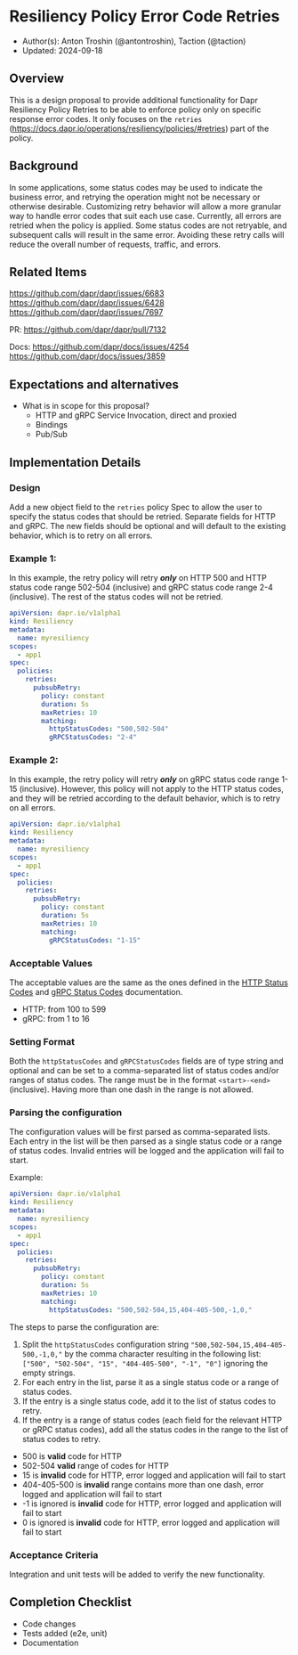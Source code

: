 # Resiliency Policy Error Code Retries

* Author(s): Anton Troshin (@antontroshin), Taction (@taction)
* Updated: 2024-09-18

## Overview

This is a design proposal to provide additional functionality for Dapr Resiliency Policy Retries to be able to enforce policy only on specific response error codes.
It only focuses on the `retries` (https://docs.dapr.io/operations/resiliency/policies/#retries) part of the policy.

## Background

In some applications, some status codes may be used to indicate the business error, and retrying the operation might not be necessary or otherwise desirable.
Customizing retry behavior will allow a more granular way to handle error codes that suit each use case.
Currently, all errors are retried when the policy is applied.
Some status codes are not retryable, and subsequent calls will result in the same error. Avoiding these retry calls will reduce the overall number of requests, traffic, and errors.

## Related Items

https://github.com/dapr/dapr/issues/6683
https://github.com/dapr/dapr/issues/6428
https://github.com/dapr/dapr/issues/7697

PR:
https://github.com/dapr/dapr/pull/7132

Docs:
https://github.com/dapr/docs/issues/4254
https://github.com/dapr/docs/issues/3859

## Expectations and alternatives

* What is in scope for this proposal?
  - HTTP and gRPC Service Invocation, direct and proxied
  - Bindings
  - Pub/Sub

## Implementation Details

### Design

Add a new object field to the `retries` policy Spec to allow the user to specify the status codes that should be retried.
Separate fields for HTTP and gRPC. The new fields should be optional and will default to the existing behavior, which is to retry on all errors.

### Example 1:
In this example, the retry policy will retry **_only_** on HTTP 500 and HTTP status code range 502-504 (inclusive) and gRPC status code range 2-4 (inclusive).
The rest of the status codes will not be retried.

```yaml
apiVersion: dapr.io/v1alpha1
kind: Resiliency
metadata:
  name: myresiliency
scopes:
  - app1
spec:
  policies:
    retries:
      pubsubRetry:
        policy: constant
        duration: 5s
        maxRetries: 10
        matching:
          httpStatusCodes: "500,502-504"
          gRPCStatusCodes: "2-4"
```

### Example 2:
In this example, the retry policy will retry **_only_** on gRPC status code range 1-15 (inclusive).
However, this policy will not apply to the HTTP status codes, and they will be retried according to the default behavior, which is to retry on all errors.

```yaml
apiVersion: dapr.io/v1alpha1
kind: Resiliency
metadata:
  name: myresiliency
scopes:
  - app1
spec:
  policies:
    retries:
      pubsubRetry:
        policy: constant
        duration: 5s
        maxRetries: 10
        matching:
          gRPCStatusCodes: "1-15"
```

### Acceptable Values
The acceptable values are the same as the ones defined in the [HTTP Status Codes](https://developer.mozilla.org/en-US/docs/Web/HTTP/Status) and [gRPC Status Codes](https://grpc.io/docs/guides/status-codes/) documentation.

- HTTP: from 100 to 599
- gRPC: from 1 to 16

### Setting Format
Both the `httpStatusCodes` and `gRPCStatusCodes` fields are of type string and optional and can be set to a comma-separated list of status codes and/or ranges of status codes.
The range must be in the format `<start>-<end>` (inclusive). Having more than one dash in the range is not allowed.

### Parsing the configuration

The configuration values will be first parsed as comma-separated lists.
Each entry in the list will be then parsed as a single status code or a range of status codes.
Invalid entries will be logged and the application will fail to start.

Example:

```yaml
apiVersion: dapr.io/v1alpha1
kind: Resiliency
metadata:
  name: myresiliency
scopes:
  - app1
spec:
  policies:
    retries:
      pubsubRetry:
        policy: constant
        duration: 5s
        maxRetries: 10
        matching:
          httpStatusCodes: "500,502-504,15,404-405-500,-1,0,"
```
The steps to parse the configuration are:
1. Split the `httpStatusCodes` configuration string `"500,502-504,15,404-405-500,-1,0,"` by the comma character resulting in the following list: `["500", "502-504", "15", "404-405-500", "-1", "0"]` ignoring the empty strings.
2. For each entry in the list, parse it as a single status code or a range of status codes.
3. If the entry is a single status code, add it to the list of status codes to retry.
4. If the entry is a range of status codes (each field for the relevant HTTP or gRPC status codes), add all the status codes in the range to the list of status codes to retry.
- 500 is **valid** code for HTTP
- 502-504 **valid** range of codes for HTTP
- 15 is **invalid** code for HTTP, error logged and application will fail to start
- 404-405-500 is **invalid** range contains more than one dash, error logged and application will fail to start
- -1 is ignored is **invalid** code for HTTP, error logged and application will fail to start
- 0 is ignored is **invalid** code for HTTP, error logged and application will fail to start

### Acceptance Criteria

Integration and unit tests will be added to verify the new functionality.

## Completion Checklist

* Code changes
* Tests added (e2e, unit)
* Documentation
